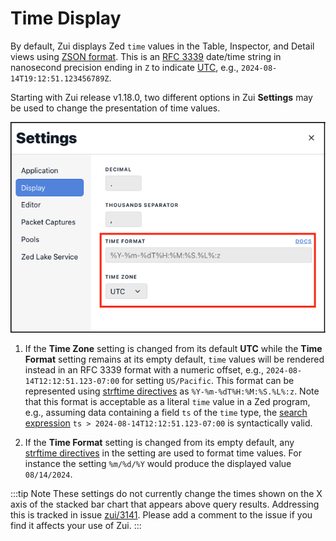 # Time Display

By default, Zui displays Zed `time` values in the Table, Inspector,
and Detail views using [ZSON format](https://zed.brimdata.io/docs/formats/zson#23-primitive-values).
This is an [RFC 3339](https://datatracker.ietf.org/doc/html/rfc3339)
date/time string in nanosecond precision ending in `Z` to indicate
[UTC](https://en.wikipedia.org/wiki/Coordinated_Universal_Time), e.g.,
`2024-08-14T19:12:51.123456789Z`.

Starting with Zui release v1.18.0, two different options in Zui **Settings**
may be used to change the presentation of time values.

![Settings - Time](../media/Settings-Time.png)

1. If the **Time Zone** setting is changed from its default **UTC** while the
   **Time Format** setting remains at its empty default, `time` values will be
   rendered instead in an RFC 3339 format with a numeric offset, e.g.,
   `2024-08-14T12:12:51.123-07:00` for setting `US/Pacific`. This format can be
   represented using [strftime directives](https://github.com/samsonjs/strftime?tab=readme-ov-file#supported-specifiers)
   as `%Y-%m-%dT%H:%M:%S.%L%:z`. Note that this format is acceptable as a
   literal `time` value in a Zed program, e.g., assuming data containing a field
   `ts` of the `time` type, the [search expression](https://zed.brimdata.io/docs/language/search-expressions)
   `ts > 2024-08-14T12:12:51.123-07:00` is syntactically valid.

2. If the **Time Format** setting is changed from its empty default, any
   [strftime directives](https://github.com/samsonjs/strftime?tab=readme-ov-file#supported-specifiers)
   in the setting are used to format time values. For instance the setting
   `%m/%d/%Y` would produce the displayed value `08/14/2024`.

:::tip Note
These settings do not currently change the times shown on the X axis of the
stacked bar chart that appears above query results. Addressing this is tracked
in issue [zui/3141](https://github.com/brimdata/zui/issues/3141). Please add a
comment to the issue if you find it affects your use of Zui.
:::
